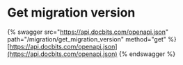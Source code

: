 # Get migration version

{% swagger src="https://api.docbits.com/openapi.json" path="/migration/get_migration_version" method="get" %}
[https://api.docbits.com/openapi.json](https://api.docbits.com/openapi.json)
{% endswagger %}
